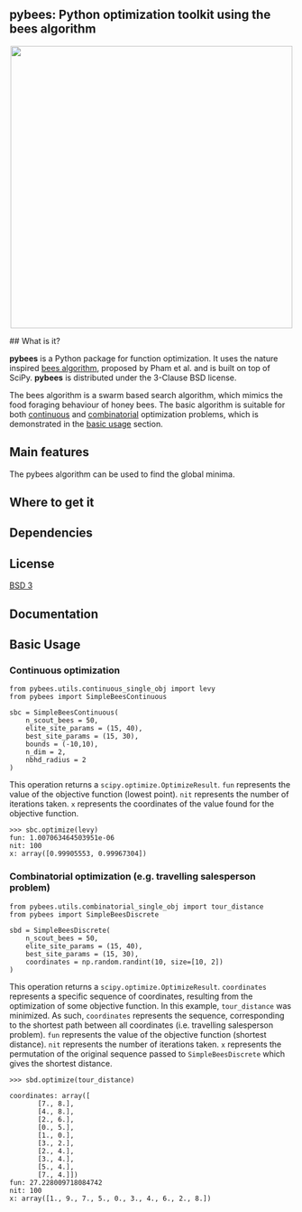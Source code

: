 ## pybees: Python optimization toolkit using the bees algorithm

<p align="center">
   <img src="https://media.giphy.com/media/yIXVnzpoNiE0w/source.gif" width="500" />
</p>
## What is it?

**pybees** is a Python package for function optimization. It uses the nature inspired [bees algorithm](https://www.researchgate.net/publication/260985621_The_Bees_Algorithm_Technical_Note), proposed by Pham et al. and is built on top of SciPy. **pybees** is distributed under the 3-Clause BSD license.

The bees algorithm is a swarm based search algorithm, which mimics the food foraging behaviour of honey bees. The basic algorithm is suitable for both [continuous](https://en.wikipedia.org/wiki/Continuous_optimization) and [combinatorial](https://en.wikipedia.org/wiki/Combinatorial_optimization) optimization problems, which is demonstrated in the [basic usage](#Basic-Usage) section.


## Main features

The pybees algorithm can be used to find the global minima.




## Where to get it

## Dependencies

## License

[BSD 3](LICENSE)

## Documentation

## Basic Usage

### Continuous optimization 
```
from pybees.utils.continuous_single_obj import levy
from pybees import SimpleBeesContinuous

sbc = SimpleBeesContinuous(
    n_scout_bees = 50, 
    elite_site_params = (15, 40), 
    best_site_params = (15, 30),
    bounds = (-10,10), 
    n_dim = 2,
    nbhd_radius = 2
)
```

This operation returns a `scipy.optimize.OptimizeResult`. `fun` represents the value of the objective function (lowest point). `nit` represents the number of iterations taken. `x` represents the coordinates of the value found for the objective function.

```
>>> sbc.optimize(levy)
fun: 1.007063464503951e-06
nit: 100
x: array([0.99905553, 0.99967304])
```

### Combinatorial optimization (e.g. travelling salesperson problem)

```
from pybees.utils.combinatorial_single_obj import tour_distance
from pybees import SimpleBeesDiscrete

sbd = SimpleBeesDiscrete(
    n_scout_bees = 50, 
    elite_site_params = (15, 40), 
    best_site_params = (15, 30), 
    coordinates = np.random.randint(10, size=[10, 2])
)
```

This operation returns a `scipy.optimize.OptimizeResult`. `coordinates` represents a specific sequence of coordinates,  resulting from the optimization of some objective function. In this example, `tour_distance` was minimized. As such, `coordinates` represents the sequence, corresponding to the shortest path between all coordinates (i.e. travelling salesperson problem). `fun` represents the value of the objective function (shortest distance). `nit` represents the number of iterations taken. `x` represents the permutation of the original sequence passed to `SimpleBeesDiscrete` which gives the shortest distance.

```
>>> sbd.optimize(tour_distance)

coordinates: array([
       [7., 8.],
       [4., 8.],
       [2., 6.],
       [0., 5.],
       [1., 0.],
       [3., 2.],
       [2., 4.],
       [3., 4.],
       [5., 4.],
       [7., 4.]])
fun: 27.228009718084742
nit: 100
x: array([1., 9., 7., 5., 0., 3., 4., 6., 2., 8.])
```
